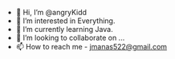 - 👋 Hi, I’m @angryKidd
- 👀 I’m interested in Everything.
- 🌱 I’m currently learning Java.
- 💞️ I’m looking to collaborate on ...
- 📫 How to reach me - jmanas522@gmail.com

<!---
angryKidd/angryKidd is a ✨ special ✨ repository because its `README.md` (this file) appears on your GitHub profile.
You can click the Preview link to take a look at your changes.
--->
